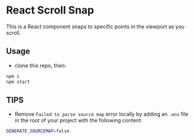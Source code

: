 # React Scroll Snap

This is a React component snaps to specific points in the viewport as you scroll.

## Usage

- clone this repo, then:

```bash
npm i
npm start
```

## TIPS

- Remove `Failed to parse source map` error locally by adding an `.env` file in the root of your project with the following content:

```bash
GENERATE_SOURCEMAP=false
```
